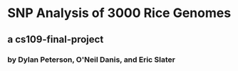 # SNP Analysis of 3000 Rice Genomes
## a cs109-final-project
### by Dylan Peterson, O'Neil Danis, and Eric Slater
